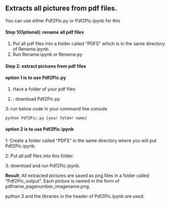 ## Extracts all pictures from pdf files. 

You can use either Pdf2Pic.py or Pdf2Pic.ipynb for this

#### Step 1(Optional): rename all pdf files

1. Put all pdf files into a folder called "PDFS" which is in the same directory of Rename.ipynb.
2. Run Rename.ipynb or Rename.py

#### Step 2: extract pictures from pdf files

#### option 1 is to use Pdf2Pic.py

1. Have a folder of your pdf files

2. : download Pdf2Pic.py

3: run below code in your command line console
```
python Pdf2Pic.py [your folder name]
```

#### option 2 is to use Pdf2Pic.ipynb

1: Create a folder called "PDFS" in the same directory where you will put Pdf2Pic.ipynb. 

2: Put all pdf files into this folder.

3: download and run Pdf2Pic.ipynb. 


**Result**: All extracted pictures are saved as png files in a folder called "Pdf2Pic_output". Each picture is named in the form of pdfname_pagenumber_imagename.png.

python 3 and the libraries in the header of Pdf2Pic.ipynb are used.
